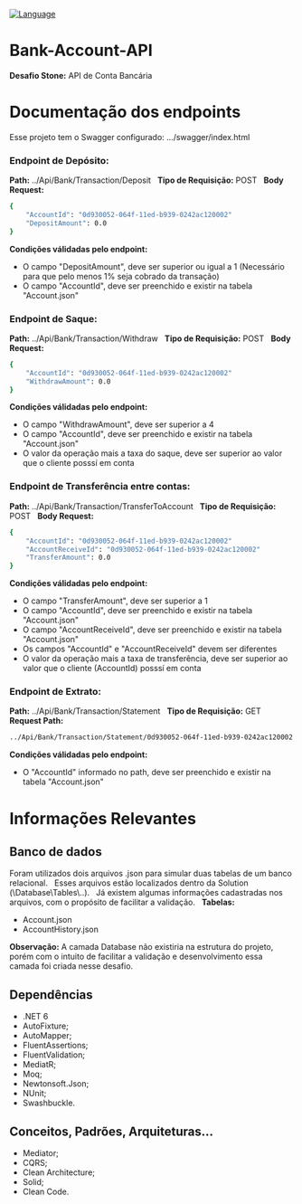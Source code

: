 [![Language](https://img.shields.io/badge/dotnet-core%206.0-red)](https://dotnet.microsoft.com/download)

# Bank-Account-API
**Desafio Stone:** API de Conta Bancária


# Documentação dos endpoints
Esse projeto tem o Swagger configurado: .../swagger/index.html

### Endpoint de Depósito:
**Path:** ../Api/Bank/Transaction/Deposit
&nbsp;
**Tipo de Requisição:** POST 
&nbsp;
**Body Request:**
```sh
{
	"AccountId": "0d930052-064f-11ed-b939-0242ac120002"
	"DepositAmount": 0.0
}
```
**Condições válidadas pelo endpoint:** 
 - O campo "DepositAmount", deve ser superior ou igual a 1 (Necessário para que pelo menos 1% seja cobrado da transação)
 - O campo "AccountId", deve ser preenchido e existir na tabela "Account.json"

### Endpoint de Saque:
**Path:** ../Api/Bank/Transaction/Withdraw
&nbsp;
**Tipo de Requisição:** POST
&nbsp;
**Body Request:**
```sh
{
	"AccountId": "0d930052-064f-11ed-b939-0242ac120002"
	"WithdrawAmount": 0.0
}
```
**Condições válidadas pelo endpoint:** 
 - O campo "WithdrawAmount", deve ser superior a 4
 - O campo "AccountId", deve ser preenchido e existir na tabela "Account.json"
 - O valor da operação mais a taxa do saque, deve ser superior ao valor que o cliente posssí em conta

### Endpoint de Transferência entre contas:
**Path:** ../Api/Bank/Transaction/TransferToAccount
&nbsp;
**Tipo de Requisição:** POST
&nbsp;
**Body Request:**
```sh
{
	"AccountId": "0d930052-064f-11ed-b939-0242ac120002"
	"AccountReceiveId": "0d930052-064f-11ed-b939-0242ac120002"
	"TransferAmount": 0.0
}
```
**Condições válidadas pelo endpoint:** 
 - O campo "TransferAmount", deve ser superior a 1
 - O campo "AccountId", deve ser preenchido e existir na tabela "Account.json"
 - O campo "AccountReceiveId", deve ser preenchido e existir na tabela "Account.json"
 - Os campos "AccountId" e "AccountReceiveId" devem ser diferentes
 - O valor da operação mais a taxa de transferência, deve ser superior ao valor que o cliente (AccountId) posssí em conta

### Endpoint de Extrato:
**Path:** ../Api/Bank/Transaction/Statement
&nbsp;
**Tipo de Requisição:** GET
&nbsp;
**Request Path:**
```sh
../Api/Bank/Transaction/Statement/0d930052-064f-11ed-b939-0242ac120002
```
**Condições válidadas pelo endpoint:** 
 - O "AccountId" informado no path, deve ser preenchido e existir na tabela "Account.json"


# Informações Relevantes

## Banco de dados
Foram utilizados dois arquivos .json para simular duas tabelas de um banco relacional.
&nbsp;
Esses arquivos estão localizados dentro da Solution (\\Database\\Tables\\..).
&nbsp;
Já existem algumas informações cadastradas nos arquivos, com o propósito de facilitar a validação.
&nbsp;
**Tabelas:**
 - Account.json
 - AccountHistory.json

**Observação:** A camada Database não existiria na estrutura do projeto, porém com o intuito de facilitar a validação e desenvolvimento essa camada foi criada nesse desafio.


## Dependências
 - .NET 6
 - AutoFixture;
 - AutoMapper;
 - FluentAssertions;
 - FluentValidation;
 - MediatR;
 - Moq;
 - Newtonsoft.Json;
 - NUnit;
 - Swashbuckle.
 

## Conceitos, Padrões, Arquiteturas...
 - Mediator;
 - CQRS;
 - Clean Architecture;
 - Solid;
 - Clean Code.